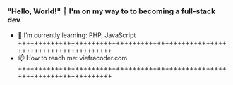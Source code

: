 ### "Hello, World!" 👋 I'm on my way to to becoming a full-stack dev

- 🌱 I’m currently learning:  PHP, JavaScript
++++++++++++++++++++++++++++++++++++++++++++++++++++++++++++++++++++++++++
- 📫 How to reach me: viefracoder.com
++++++++++++++++++++++++++++++++++++++++++++++++++++++++++++++++++++++++++

